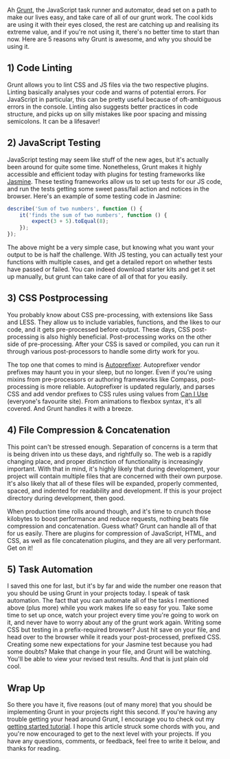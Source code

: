 Ah [Grunt](http://gruntjs.com/), the JavaScript task runner and automator, dead set on a path to make our lives easy, and take care of all of our grunt work. The cool kids are using it with their eyes closed, the rest are catching up and realising its extreme value, and if you're not using it, there's no better time to start than now. Here are 5 reasons why Grunt is awesome, and why you should be using it.

## 1) Code Linting

Grunt allows you to lint CSS and JS files via the two respective plugins. Linting basically analyses your code and warns of potential errors. For JavaScript in particular, this can be pretty useful because of oft-ambiguous errors in the console. Linting also suggests better practices in code structure, and picks up on silly mistakes like poor spacing and missing semicolons. It can be a lifesaver!

## 2) JavaScript Testing

JavaScript testing may seem like stuff of the new ages, but it's actually been around for quite some time. Nonetheless, Grunt makes it highly accessible and efficient today with plugins for testing frameworks like [Jasmine](https://github.com/jasmine/jasmine). These testing frameworks allow us to set up  tests for our JS code, and run the tests getting some sweet pass/fail action and notices in the browser. Here's an example of some testing code in Jasmine:

```javascript
describe('Sum of two numbers', function () {
    it('finds the sum of two numbers', function () {
        expect(3 + 5).toEqual(8);
    });
});
```

The above might be a very simple case, but knowing what you want your output to be is half the challenge. With JS testing, you can actually test your functions with multiple cases, and get a detailed report on whether tests have passed or failed. You can indeed download starter kits and get it set up manually, but grunt can take care of all of that for you easily.

## 3) CSS Postprocessing

You probably know about CSS pre-processing, with extensions like Sass and LESS. They allow us to include variables, functions, and the likes to our code, and it gets pre-processed before output. These days, CSS post-processing is also highly beneficial. Post-processing works on the other side of pre-processing. After your CSS is saved or compiled, you can run it through various post-processors to handle some dirty work for you.

The top one that comes to mind is [Autoprefixer](https://github.com/postcss/autoprefixer). Autoprefixer vendor prefixes may haunt you in your sleep, but no longer. Even if you're using mixins from pre-processors or authoring frameworks like Compass, post-processing is more reliable. Autoprefixer is updated regularly, and parses CSS and add vendor prefixes to CSS rules using values from [Can I Use](http://caniuse.com/) (everyone's favourite site). From animations to flexbox syntax, it's all covered. And Grunt handles it with a breeze.

## 4) File Compression & Concatenation

This point can't be stressed enough. Separation of concerns is a term that is being driven into us these days, and rightfully so. The web is a rapidly changing place, and proper distinction of functionality is increasingly important. With that in mind, it's highly likely that during development, your project will contain multiple files that are concerned with their own purpose. It's also likely that all of these files will be expanded, properly commented, spaced, and indented for readability and development. If this is your project directory during development, then good.

When production time rolls around though, and it's time to crunch those kilobytes to boost performance and reduce requests, nothing beats file compression and concatenation. Guess what? Grunt can handle all of that for us easily. There are plugins for compression of JavaScript, HTML, and CSS, as well as file concatenation plugins, and they are all very performant. Get on it!

## 5) Task Automation

I saved this one for last, but it's by far and wide the number one reason that you should be using Grunt in your projects today. I speak of task automation. The fact that you can automate all of the tasks I mentioned above (plus more) while you work makes life so easy for you. Take some time to set up once, watch your project every time you're going to work on it, and never have to worry about any of the grunt work again. Writing some CSS but testing in a prefix-required browser? Just hit save on your file, and head over to the browser while it reads your post-processed, prefixed CSS. Creating some new expectations for your Jasmine test because you had some doubts? Make that change in your file, and Grunt will be watching. You'll be able to view your revised test results. And that is just plain old cool.

## Wrap Up

So there you have it, five reasons (out of many more) that you should be implementing Grunt in your projects right this second. If you're having any trouble getting your head around Grunt, I encourage you to check out my [getting started tutorial](http://callmenick.com/2014/11/23/jump-start-grunt/). I hope this article struck some chords with you, and you're now encouraged to get to the next level with your projects. If you have any questions, comments, or feedback, feel free to write it below, and thanks for reading.